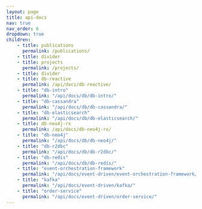 ```yaml
---
layout: page
title: api-docs
nav: true
nav_order: 6
dropdown: true
children:
    - title: publications
      permalink: /publications/
    - title: divider
    - title: projects
      permalink: /projects/
    - title: divider
    - title: db-reactive
      permalink: /api/docs/db-reactive/
    - title: "db-intro"
      permalink: "/api/docs/db/db-intro/"
    - title: "db-cassandra"
      permalink: "/api/docs/db/db-cassandra/"
    - title: "db-elasticsearch"
      permalink: "/api/docs/db/db-elasticsearch/"
    - title: db-neo4j-rx
      permalink: /api/docs/db-neo4j-rx/
    - title: "db-neo4j"
      permalink: "/api/docs/db/db-neo4j/"
    - title: "db-r2dbc"
      permalink: "/api/docs/db/db-r2dbc/"
    - title: "db-redis"
      permalink: "/api/docs/db/db-redis/"
    - title: "event-orchestration-framework"
      permalink: "/api/docs/event-driven/event-orchestration-framework/"      
    - title: "kafka"
      permalink: "/api/docs/event-driven/kafka/"  
    - title: "order-service"
      permalink: "/api/docs/event-driven/order-service/"  
---
```

